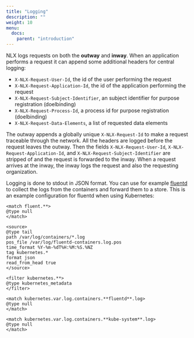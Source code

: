 ```yaml
---
title: "Logging"
description: ""
weight: 10
menu:
  docs:
    parent: "introduction"
---
```


NLX logs requests on both the **outway** and **inway**. When an application performs a request it can append some additional headers for central logging:

* `X-NLX-Request-User-Id`, the id of the user performing the request
* `X-NLX-Request-Application-Id`, the id of the application performing the request
* `X-NLX-Request-Subject-Identifier`, an subject identifier for purpose registration (doelbinding)
* `X-NLX-Request-Process-Id`, a process id for purpose registration (doelbinding)
* `X-NLX-Request-Data-Elements`, a list of requested data elements

The outway appends a globally unique `X-NLX-Request-Id` to make a request traceable through the network. All the headers are logged before the request leaves the outway. Then the fields `X-NLX-Request-User-Id`, `X-NLX-Request-Application-Id`, and `X-NLX-Request-Subject-Identifier` are stripped of and the request is forwarded to the inway. When a request arrives at the inway, the inway logs the request and also the requesting organization.

Logging is done to stdout in JSON format. You can use for example [fluentd](https://www.fluentd.org/) to collect the logs from the containers and forward them to a store. This is an example configuration for fluentd when using Kubernetes:

```
<match fluent.**>
@type null
</match>

<source>
@type tail
path /var/log/containers/*.log
pos_file /var/log/fluentd-containers.log.pos
time_format %Y-%m-%dT%H:%M:%S.%NZ
tag kubernetes.*
format json
read_from_head true
</source>

<filter kubernetes.**>
@type kubernetes_metadata
</filter>

<match kubernetes.var.log.containers.**fluentd**.log>
@type null
</match>

<match kubernetes.var.log.containers.**kube-system**.log>
@type null
</match>
```
